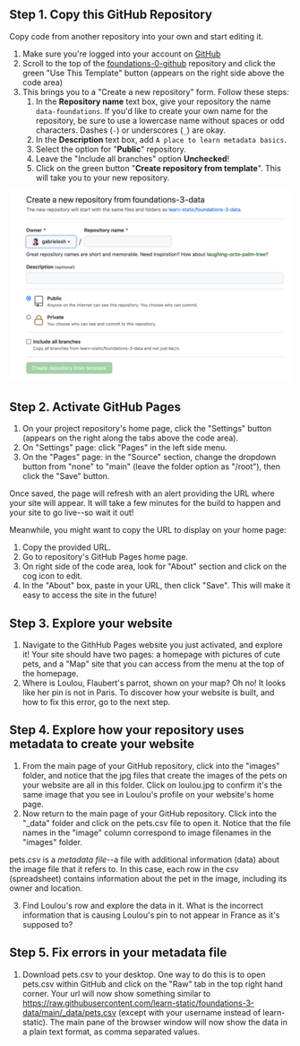 ## Step 1. Copy this GitHub Repository

Copy code from another repository into your own and start editing it.

1. Make sure you're logged into your account on [GitHub](https://github.com)
2. Scroll to the top of the [foundations-0-github](https://github.com/learn-static/foundations-0-github) repository and click the green "Use This Template" button (appears on the right side above the code area)
4. This brings you to a "Create a new repository" form. Follow these steps:
    1. In the **Repository name** text box, give your repository the name `data-foundations`. If you'd like to create your own name for the repository, be sure to use a lowercase name without spaces or odd characters. Dashes (`-`) or underscores (`_`) are okay.
    2. In the **Description** text box, add `A place to learn metadata basics`.
    3. Select the option for "**Public**" repository.
    4. Leave the "Include all branches" option **Unchecked**!
    5. Click on the green button "**Create repository from template**". This will take you to your new repository.

!["Create a new repository"](https://github.com/learn-static/foundations-3-data/blob/main/images/new-repo.png)


## Step 2. Activate GitHub Pages

1. On your project repository's home page, click the "Settings" button (appears on the right along the tabs above the code area).
2. On "Settings" page: click "Pages" in the left side menu.
3. On the "Pages" page: in the "Source" section, change the dropdown button from "none" to "main" (leave the folder option as "/root"), then click the "Save" button. 

Once saved, the page will refresh with an alert providing the URL where your site will appear. 
It will take a few minutes for the build to happen and your site to go live--so wait it out! 

Meanwhile, you might want to copy the URL to display on your home page:

1. Copy the provided URL.
2. Go to repository's GitHub Pages home page.
3. On right side of the code area, look for "About" section and click on the cog icon to edit. 
4. In the "About" box, paste in your URL, then click "Save". This will make it easy to access the site in the future!

## Step 3. Explore your website

1. Navigate to the GithHub Pages website you just activated, and explore it! Your site should have two pages: a homepage with pictures of cute pets, and a "Map" site that you can access from the menu at the top of the homepage.
2. Where is Loulou, Flaubert's parrot, shown on your map? Oh no! It looks like her pin is not in Paris. To discover how your website is built, and how to fix this error, go to the next step.

## Step 4. Explore how your repository uses metadata to create your website

1. From the main page of your GitHub repository, click into the "images" folder, and notice that the jpg files that create the images of the pets on your website are all in this folder. Click on loulou.jpg to confirm it's the same image that you see in Loulou's profile on your website's home page. 
2. Now return to the main page of your GitHub repository. Click into the "\_data" folder and click on the pets.csv file to open it. Notice that the file names in the "image" column correspond to image filenames in the "images" folder. 

pets.csv is a _metadata file_--a file with additional information (data) about the image file that it refers to. In this case, each row in the csv (spreadsheet) contains information about the pet in the image, including its owner and location.

3. Find Loulou's row and explore the data in it. What is the incorrect information that is causing Loulou's pin to not appear in France as it's supposed to?

## Step 5. Fix errors in your metadata file

1. Download pets.csv to your desktop. One way to do this is to open pets.csv within GitHub and click on the "Raw" tab in the top right hand corner. Your url will now show something similar to https://raw.githubusercontent.com/learn-static/foundations-3-data/main/_data/pets.csv (except with your username instead of learn-static). The main pane of the browser window will now show the data in a plain text format, as comma separated values.
